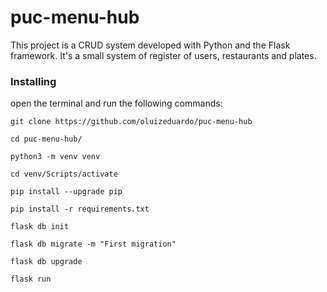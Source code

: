 # puc-menu-hub

This project is a CRUD system developed with Python and the Flask framework. It's a small system of register of users, restaurants and plates.

### Installing

open the terminal and run the following commands:


```
git clone https://github.com/oluizeduardo/puc-menu-hub
```
```
cd puc-menu-hub/
```
```
python3 -m venv venv
```
```
cd venv/Scripts/activate
```
```
pip install --upgrade pip
```
```
pip install -r requirements.txt
```
```
flask db init
```
```
flask db migrate -m "First migration"
```
```
flask db upgrade
```
```
flask run
```
